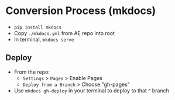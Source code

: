 # Conversion Process (mkdocs)

- `pip install mkdocs`
- Copy `./mkdocs.yml` from AE repo into root
- In terminal, `mkdocs serve`


## Deploy

- From the repo:
  - `Settings` > `Pages` > Enable Pages
  - `Deploy from a Branch` > Choose "gh-pages"
- Use `mkdocs gh-deploy` in your terminal to deploy to that ^ branch
